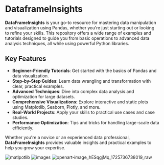 # DataframeInsights

**DataFrameInsights** is your go-to resource for mastering data manipulation and visualization using Pandas, whether you're just starting out or looking to refine your skills. This repository offers a wide range of examples and tutorials designed to guide you from basic operations to advanced data analysis techniques, all while using powerful Python libraries.

## Key Features

- **Beginner-Friendly Tutorials**: Get started with the basics of Pandas and data visualization.
- **Step-by-Step Guides**: Learn data wrangling and transformation with clear, practical examples.
- **Advanced Techniques**: Dive into complex data analysis and optimization for large datasets.
- **Comprehensive Visualizations**: Explore interactive and static plots using Matplotlib, Seaborn, Plotly, and more.
- **Real-World Projects**: Apply your skills to practical use cases and case studies.
- **Performance Optimization**: Tips and tricks for handling large-scale data efficiently.

Whether you're a novice or an experienced data professional, **DataFrameInsights** provides valuable insights and practical examples to help you grow your expertise.


![matlpotlib](https://github.com/user-attachments/assets/facc6e55-6abb-4a27-b7f0-98291a0a1a4b)
![images](https://github.com/user-attachments/assets/1ec4c887-4f5b-4be8-bd72-d38681d550a5)
![openart-image_hESqgjMq_1725736738019_raw](https://github.com/user-attachments/assets/fdc09402-9371-42e3-9482-8b59a0a4d88d)

